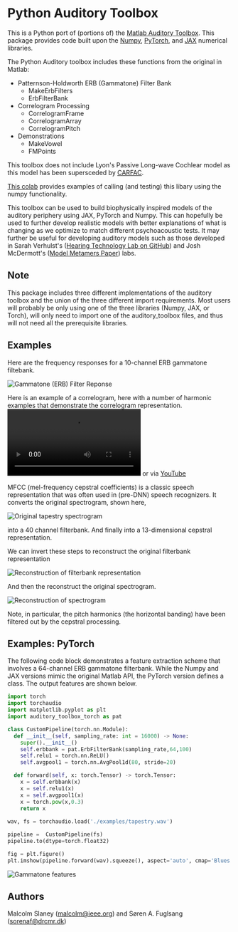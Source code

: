 # Python Auditory Toolbox

This is a Python port of (portions of) the 
[Matlab Auditory Toolbox](https://engineering.purdue.edu/~malcolm/interval/1998-010/). 
This package provides code built upon the 
[Numpy](https://numpy.org/doc/stable/index.html), 
[PyTorch](https://pytorch.org/), and 
[JAX](https://jax.readthedocs.io/en/latest/notebooks/quickstart.html) 
numerical libraries.

The Python Auditory toolbox includes these functions from the original in Matlab:
- Patternson-Holdworth ERB (Gammatone) Filter Bank
  - MakeErbFilters
  - ErbFilterBank
- Correlogram Processing
  - CorrelogramFrame
  - CorrelogramArray
  - CorrelogramPitch
- Demonstrations
  - MakeVowel
  - FMPoints 

This toolbox does not include Lyon's Passive Long-wave Cochlear model as this model
has been supersceded by [CARFAC](https://github.com/google/carfac).

[This colab](https://colab.research.google.com/drive/1JGm24f1kOBl-EmtscJck58LGgWkfWGO8#scrollTo=1dB7di7Nv622)
provides examples of calling (and testing) this libary using the numpy functionality.

This toolbox can be used to build biophysically inspired models of the auditory periphery using JAX, 
PyTorch and Numpy. This can hopefully be used to further develop realistic models with better explanations of 
what is changing as we optimize to match different psychoacoustic tests. It may further be useful for developing 
auditory models such as those developed in Sarah Verhulst's 
([Hearing Technology Lab on GitHub](https://github.com/HearingTechnology)) 
and Josh McDermott's 
([Model Metamers Paper](https://www.nature.com/articles/s41593-023-01442-0)) labs.

## Note
This package includes three different implementations of the auditory toolbox and the union
of the three different import requirements. Most users will probably be only using
one of the three libraries (Numpy, JAX, or Torch), will only need to import one of the 
auditory_toolbox files, and thus will not need all the prerequisite libraries.

## Examples
Here are the frequency responses for a 10-channel ERB gammatone filtebank.

![Gammatone (ERB) Filter Reponse](python_auditory_toolbox/examples/GammatoneFilterResponse.png)

Here is an example of a correlogram, here with a number of harmonic examples 
that demonstrate the correlogram representation.
<video src="python_auditory_toolbox/examples/DudaVowelsCorrelogram.mp4" controls title="Correlogram Example"></video> 
or via [YouTube](https://youtu.be/kTqhfxHPcVo)

MFCC (mel-frequency cepstral coefficients) is a classic speech representation
that was often used in (pre-DNN) speech recognizers. 
It converts the original spectrogram, shown here, 

![Original tapestry spectrogram](python_auditory_toolbox/examples/TapestrySpectrogram.png)

into a 40 channel filterbank.  And finally into a 13-dimensional cepstral representation.  

We can invert these steps to reconstruct the original filterbank representation

![Reconstruction of filterbank representation](python_auditory_toolbox/examples/TapestryFilterbank.png)

And then the reconstruct the original spectrogram.

![Reconstruction of spectrogram](python_auditory_toolbox/examples/TapestryReconstruction.png)

Note, in particular, the pitch harmonics (the horizontal banding) have been 
filtered out by the cepstral processing.

## Examples: PyTorch
The following code block demonstrates a feature extraction scheme that involves a 
64-channel ERB gammatone filterbank. While the Numpy and JAX versions mimic the original
Matlab API, the PyTorch version defines a class. The output features are shown below.

```python
import torch
import torchaudio
import matplotlib.pyplot as plt
import auditory_toolbox_torch as pat

class CustomPipeline(torch.nn.Module):
  def __init__(self, sampling_rate: int = 16000) -> None:
    super().__init__()
    self.erbbank = pat.ErbFilterBank(sampling_rate,64,100)
    self.relu1 = torch.nn.ReLU()
    self.avgpool1 = torch.nn.AvgPool1d(80, stride=20)

  def forward(self, x: torch.Tensor) -> torch.Tensor:
    x = self.erbbank(x)
    x = self.relu1(x)
    x = self.avgpool1(x)
    x = torch.pow(x,0.3)
    return x
  
wav, fs = torchaudio.load('./examples/tapestry.wav')

pipeline =  CustomPipeline(fs)
pipeline.to(dtype=torch.float32)

fig = plt.figure()
plt.imshow(pipeline.forward(wav).squeeze(), aspect='auto', cmap='Blues')
```
![Gammatone features](python_auditory_toolbox/examples/TapestryGammatoneFeatures.png)


## Authors
Malcolm Slaney (malcolm@ieee.org) and
Søren A. Fuglsang (sorenaf@drcmr.dk)
